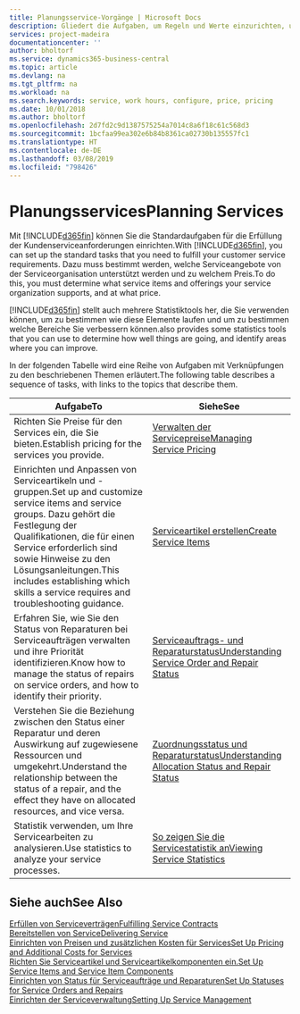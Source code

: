 ```yaml
---
title: Planungsservice-Vorgänge | Microsoft Docs
description: Gliedert die Aufgaben, um Regeln und Werte einzurichten, um Ihre Servicerichtlinien und Arbeitsgänge zu definieren.
services: project-madeira
documentationcenter: ''
author: bholtorf
ms.service: dynamics365-business-central
ms.topic: article
ms.devlang: na
ms.tgt_pltfrm: na
ms.workload: na
ms.search.keywords: service, work hours, configure, price, pricing
ms.date: 10/01/2018
ms.author: bholtorf
ms.openlocfilehash: 2d7fd2c9d1387575254a7014c8a6f18c61c568d3
ms.sourcegitcommit: 1bcfaa99ea302e6b84b8361ca02730b135557fc1
ms.translationtype: HT
ms.contentlocale: de-DE
ms.lasthandoff: 03/08/2019
ms.locfileid: "798426"
---
```

# <a name="planning-services"></a><span data-ttu-id="75f84-103">Planungsservices</span><span class="sxs-lookup"><span data-stu-id="75f84-103">Planning Services</span></span>
<span data-ttu-id="75f84-104">Mit [!INCLUDE[d365fin](includes/d365fin_md.md)] können Sie die Standardaufgaben für die Erfüllung der Kundenserviceanforderungen einrichten.</span><span class="sxs-lookup"><span data-stu-id="75f84-104">With [!INCLUDE[d365fin](includes/d365fin_md.md)], you can set up the standard tasks that you need to fulfill your customer service requirements.</span></span> <span data-ttu-id="75f84-105">Dazu muss bestimmt werden, welche Serviceangebote von der Serviceorganisation unterstützt werden und zu welchem Preis.</span><span class="sxs-lookup"><span data-stu-id="75f84-105">To do this, you must determine what service items and offerings your service organization supports, and at what price.</span></span>   

[!INCLUDE[d365fin](includes/d365fin_md.md)] <span data-ttu-id="75f84-106">stellt auch mehrere Statistiktools her, die Sie verwenden können, um zu bestimmen wie diese Elemente laufen und um zu bestimmen welche Bereiche Sie verbessern können.</span><span class="sxs-lookup"><span data-stu-id="75f84-106">also provides some statistics tools that you can use to determine how well things are going, and identify areas where you can improve.</span></span>
  
<span data-ttu-id="75f84-107">In der folgenden Tabelle wird eine Reihe von Aufgaben mit Verknüpfungen zu den beschriebenen Themen erläutert.</span><span class="sxs-lookup"><span data-stu-id="75f84-107">The following table describes a sequence of tasks, with links to the topics that describe them.</span></span>   
  
|<span data-ttu-id="75f84-108">**Aufgabe**</span><span class="sxs-lookup"><span data-stu-id="75f84-108">**To**</span></span>|<span data-ttu-id="75f84-109">**Siehe**</span><span class="sxs-lookup"><span data-stu-id="75f84-109">**See**</span></span>|  
|------------|-------------|  
|<span data-ttu-id="75f84-110">Richten Sie Preise für den Services ein, die Sie bieten.</span><span class="sxs-lookup"><span data-stu-id="75f84-110">Establish pricing for the services you provide.</span></span>|[<span data-ttu-id="75f84-111">Verwalten der Servicepreise</span><span class="sxs-lookup"><span data-stu-id="75f84-111">Managing Service Pricing</span></span>](service-service-price-management.md)|
|<span data-ttu-id="75f84-112">Einrichten und Anpassen von Serviceartikeln und -gruppen.</span><span class="sxs-lookup"><span data-stu-id="75f84-112">Set up and customize service items and service groups.</span></span> <span data-ttu-id="75f84-113">Dazu gehört die Festlegung der Qualifikationen, die für einen Service erforderlich sind sowie Hinweise zu den Lösungsanleitungen.</span><span class="sxs-lookup"><span data-stu-id="75f84-113">This includes establishing which skills a service requires and troubleshooting guidance.</span></span>| [<span data-ttu-id="75f84-114">Serviceartikel erstellen</span><span class="sxs-lookup"><span data-stu-id="75f84-114">Create Service Items</span></span>](service-how-to-create-service-items.md)|  
|<span data-ttu-id="75f84-115">Erfahren Sie, wie Sie den Status von Reparaturen bei Serviceaufträgen verwalten und ihre Priorität identifizieren.</span><span class="sxs-lookup"><span data-stu-id="75f84-115">Know how to manage the status of repairs on service orders, and how to identify their priority.</span></span>|[<span data-ttu-id="75f84-116">Serviceauftrags- und Reparaturstatus</span><span class="sxs-lookup"><span data-stu-id="75f84-116">Understanding Service Order and Repair Status</span></span>](service-service-order-status-and-repair-status.md)|  
|<span data-ttu-id="75f84-117">Verstehen Sie die Beziehung zwischen den Status einer Reparatur und deren Auswirkung auf zugewiesene Ressourcen und umgekehrt.</span><span class="sxs-lookup"><span data-stu-id="75f84-117">Understand the relationship between the status of a repair, and the effect they have on allocated resources, and vice versa.</span></span>|[<span data-ttu-id="75f84-118">Zuordnungsstatus und Reparaturstatus</span><span class="sxs-lookup"><span data-stu-id="75f84-118">Understanding Allocation Status and Repair Status</span></span>](service-allocation-status-and-repair-status.md)|  
|<span data-ttu-id="75f84-119">Statistik verwenden, um Ihre Servicearbeiten zu analysieren.</span><span class="sxs-lookup"><span data-stu-id="75f84-119">Use statistics to analyze your service processes.</span></span> | [<span data-ttu-id="75f84-120">So zeigen Sie die Servicestatistik an</span><span class="sxs-lookup"><span data-stu-id="75f84-120">Viewing Service Statistics</span></span>](service-service-statistics.md) |

## <a name="see-also"></a><span data-ttu-id="75f84-121">Siehe auch</span><span class="sxs-lookup"><span data-stu-id="75f84-121">See Also</span></span>
[<span data-ttu-id="75f84-122">Erfüllen von Serviceverträgen</span><span class="sxs-lookup"><span data-stu-id="75f84-122">Fulfilling Service Contracts</span></span>](service-fulfill-service-contracts.md)  
[<span data-ttu-id="75f84-123">Bereitstellen von Service</span><span class="sxs-lookup"><span data-stu-id="75f84-123">Delivering Service</span></span>](service-deliver-service.md)  
[<span data-ttu-id="75f84-124">Einrichten von Preisen und zusätzlichen Kosten für Services</span><span class="sxs-lookup"><span data-stu-id="75f84-124">Set Up Pricing and Additional Costs for Services</span></span>](service-how-setup-service-costs-pricing.md)  
[<span data-ttu-id="75f84-125">Richten Sie Serviceartikel und Serviceartikelkomponenten ein.</span><span class="sxs-lookup"><span data-stu-id="75f84-125">Set Up Service Items and Service Item Components</span></span>](service-how-setup-service-items.md)  
[<span data-ttu-id="75f84-126">Einrichten von Status für Serviceaufträge und Reparaturen</span><span class="sxs-lookup"><span data-stu-id="75f84-126">Set Up Statuses for Service Orders and Repairs</span></span>](service-order-repair-status.md)  
[<span data-ttu-id="75f84-127">Einrichten der Serviceverwaltung</span><span class="sxs-lookup"><span data-stu-id="75f84-127">Setting Up Service Management</span></span>](service-setup-service.md)  
